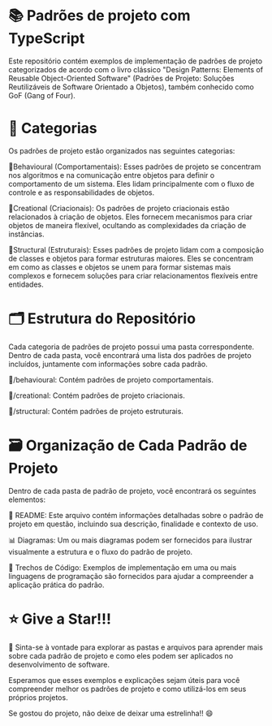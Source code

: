# 📚 Padrões de projeto com TypeScript

Este repositório contém exemplos de implementação de padrões de projeto categorizados de acordo com o livro clássico "Design Patterns: Elements of Reusable Object-Oriented Software" (Padrões de Projeto: Soluções Reutilizáveis de Software Orientado a Objetos), também conhecido como GoF (Gang of Four).

# 📝 Categorias
Os padrões de projeto estão organizados nas seguintes categorias:

📌Behavioural (Comportamentais): Esses padrões de projeto se concentram nos algoritmos e na comunicação entre objetos para definir o comportamento de um sistema. Eles lidam principalmente com o fluxo de controle e as responsabilidades de objetos.

📌Creational (Criacionais): Os padrões de projeto criacionais estão relacionados à criação de objetos. Eles fornecem mecanismos para criar objetos de maneira flexível, ocultando as complexidades da criação de instâncias.

📌Structural (Estruturais): Esses padrões de projeto lidam com a composição de classes e objetos para formar estruturas maiores. Eles se concentram em como as classes e objetos se unem para formar sistemas mais complexos e fornecem soluções para criar relacionamentos flexíveis entre entidades.

# 🗂️ Estrutura do Repositório
Cada categoria de padrões de projeto possui uma pasta correspondente. Dentro de cada pasta, você encontrará uma lista dos padrões de projeto incluídos, juntamente com informações sobre cada padrão.

📁/behavioural: Contém padrões de projeto comportamentais.

📁/creational: Contém padrões de projeto criacionais.

📁/structural: Contém padrões de projeto estruturais.


# 🗃️ Organização de Cada Padrão de Projeto

Dentro de cada pasta de padrão de projeto, você encontrará os seguintes elementos:

📖 README: Este arquivo contém informações detalhadas sobre o padrão de projeto em questão, incluindo sua descrição, finalidade e contexto de uso.

📊 Diagramas: Um ou mais diagramas podem ser fornecidos para ilustrar visualmente a estrutura e o fluxo do padrão de projeto.

📃 Trechos de Código: Exemplos de implementação em uma ou mais linguagens de programação são fornecidos para ajudar a compreender a aplicação prática do padrão.


# ⭐ Give a Star!!!


🚀 Sinta-se à vontade para explorar as pastas e arquivos para aprender mais sobre cada padrão de projeto e como eles podem ser aplicados no desenvolvimento de software.

Esperamos que esses exemplos e explicações sejam úteis para você compreender melhor os padrões de projeto e como utilizá-los em seus próprios projetos.

Se gostou do projeto, não deixe de deixar uma estrelinha!! 😄
